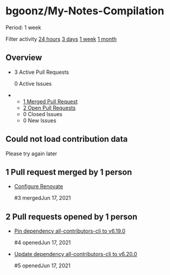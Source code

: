 # bgoonz/My-Notes-Compilation

 Period: 1 week

Filter activity [24 hours](https://github.com/bgoonz/My-Notes-Compilation/pulse/daily) [3 days](https://github.com/bgoonz/My-Notes-Compilation/pulse/halfweekly) [1 week](bgoonz-my-notes-compilation-5.md) [1 month](https://github.com/bgoonz/My-Notes-Compilation/pulse/monthly)

## Overview

* 3 Active Pull Requests

  0 Active Issues

* *  [1 Merged Pull Request](bgoonz-my-notes-compilation-5.md#merged-pull-requests)
  *  [2 Open Pull Requests](bgoonz-my-notes-compilation-5.md#open-pull-requests)
  *  0 Closed Issues
  *  0 New Issues

## Could not load contribution data

Please try again later

##  1 Pull request merged by 1 person <a id="merged-pull-requests"></a>

* [Configure Renovate](https://github.com/bgoonz/My-Notes-Compilation/pull/3)

   \#3 mergedJun 17, 2021

##  2 Pull requests opened by 1 person <a id="proposed-pull-requests"></a>

* [Pin dependency all-contributors-cli to v6.19.0](https://github.com/bgoonz/My-Notes-Compilation/pull/4)

   \#4 openedJun 17, 2021

* [Update dependency all-contributors-cli to v6.20.0](https://github.com/bgoonz/My-Notes-Compilation/pull/5)

   \#5 openedJun 17, 2021

